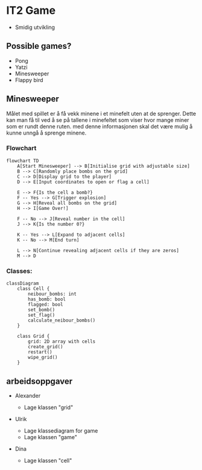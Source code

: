 # IT2 Game
- Smidig utvikling
## Possible games?
- Pong
- Yatzi
- Minesweeper
- Flappy bird

## Minesweeper
Målet med spillet er å få vekk minene i et minefelt uten at de sprenger. Dette kan man få til ved å se på tallene i minefeltet som viser hvor mange miner som er rundt denne ruten. med denne informasjonen skal det være mulig å kunne unngå å sprenge minene. 

### Flowchart
```mermaid
flowchart TD
    A[Start Minesweeper] --> B[Initialise grid with adjustable size]
    B --> C[Randomly place bombs on the grid]
    C --> D[Display grid to the player]
    D --> E[Input coordinates to open or flag a cell]
    
    E --> F{Is the cell a bomb?}
    F -- Yes --> G[Trigger explosion]
    G --> H[Reveal all bombs on the grid]
    H --> I[Game Over!]
    
    F -- No --> J[Reveal number in the cell]
    J --> K{Is the number 0?}
    
    K -- Yes --> L[Expand to adjacent cells]
    K -- No --> M[End turn]

    L --> N[Continue revealing adjacent cells if they are zeros]
    M --> D
```

### Classes:
```mermaid
classDiagram
    class Cell {
        neibour_bombs: int
        has_bomb: bool
        flagged: bool
        set_bomb()
        set_flag()
        calculate_neibour_bombs()
    }

    class Grid {
        grid: 2D array with cells
        create_grid()
        restart()
        wipe_grid()
    }
```
## arbeidsoppgaver 
- Alexander
    - Lage klassen "grid"

- Ulrik
    - Lage klassediagram for game
    - Lage klassen "game"

- Dina
    - Lage klassen "cell"